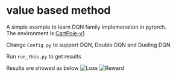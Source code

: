 # value based method 
A simple example to learn DQN family implemenation in pytorch.  
The environment is [CartPole-v1](https://gym.openai.com/envs/)

Change `Config.py` to support DQN, Double DQN and Dueling DQN

Run `run_this.py` to get results

Results are showed as below
![Loss](https://github.com/junfeizhuang/simple_deep_q_learning/blob/master/results/Loss.jpg)
![Reward](https://github.com/junfeizhuang/simple_deep_q_learning/blob/master/results/reward.jpg)
